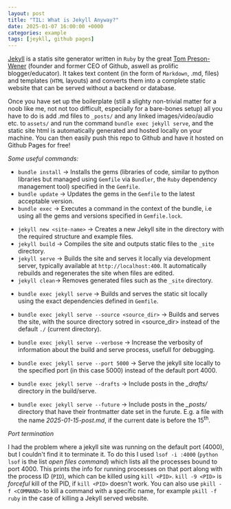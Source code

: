 ```yaml
---
layout: post
title: "TIL: What is Jekyll Anyway?"
date: 2025-01-07 16:00:00 +0000
categories: example
tags: [jeykll, github pages]
---
```


[Jekyll](https://jekyllrb.com/) is a statis site generator written in `Ruby` by the great [Tom Preson-Wener](https://en.wikipedia.org/wiki/Tom_Preston-Werner) (founder and former CEO of Github, aswell as prolific blogger/educator). It takes text content (in the form of `Markdown`, .md, files) and templates (`HTML` layouts) and converts them into a complete static website that can be served without a backend or database.

Once you have set up the boilerplate (still a slighty non-trivial matter for a noob like me, not not too difficult, especially for a bare-bones setup) all you have to do is add .md files to `_posts/` and any linked images/video/audio etc. to `assets/` and run the command `bundle exec jekyll serve`, and the static site html is automatically generated and hosted locally on your machine. You can then easily push this repo to Github and have it hosted on Github Pages for free!

_Some useful commands:_

- `bundle install` -> Installs the gems (libraries of code, similar to python libraries but managed using `Gemfile` via `Bundler`, the `Ruby` dependency management tool) specified in the `Gemfile`.
- `bundle update` -> Updates the gems in the `Gemfile` to the latest acceptable version.
- `bundle exec` -> Executes a command in the context of the bundle, i.e using all the gems and versions specified in `Gemfile.lock`.<br>

<p></p>

- `jekyll new <site-name>` -> Creates a new Jekyll site in the directory <site-name> with the required structure and example files.
- `jekyll build` -> Compiles the site and outputs static files to the `_site` directory.
- `jekyll serve` -> Builds the site and serves it locally via development server, typically available at `http://localhost:400`. It automatically rebuilds and regenerates the site when files are edited.
- `jekyll clean`-> Removes generated files such as the `_site` directory.

<p></p>

- `bundle exec jekyll serve` -> Builds and serves the static sit locally using the exact dependencies defined in `Gemfile`.

- `bundle exec jekyll serve --source <source_dir>` -> Builds and serves the site, with the source directory sotred in <source_dir> instead of the default `./` (current directory).
- `bundle exec jekyll serve --verbose` -> Increase the verbosity of information about the build and serve process, usefull for debugging.
- `bundle exec jekyll serve --port 5000` -> Serve the jekyll site locally to the specified port (in this case 5000) instead of the default port 4000.
- `bundle exec jekyll serve --drafts` -> Include posts in the _\_drafts/_ directory in the build/serve.
- `bundle exec jekyll serve --future` -> Include posts in the _\_posts/_ directory that have their frontmatter date set in the furute. E.g. a file with the name _2025-01-15-post.md_, if the current date is before the 15<sup>th</sup>.

_Port termination_

I had the problem where a jekyll site was running on the default port (4000), but I couldn't find it to terminate it. To do this I used `lsof -i :4000` (`python lsof` is the list _open files command_) which lists all the processes bound to port 4000. This prints the info for running processes on that port along with the process ID (`PID`), which can be killed using `kill <PID>`. `kill -9 <PID>` is _forceful_ kill of the PID, if `kill <PID>` doesn't work. You can also use `pkill -f <COMMAND>` to kill a command with a specific name, for example `pkill -f ruby` in the case of killing a Jekyll served website.
